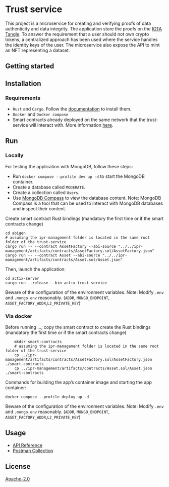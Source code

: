 # Trust service

This project is a microservice for creating and verifying proofs of data authenticity and data integrity. The application store the proofs on the [IOTA Tangle](https://wiki.iota.org/shimmer/). To answer the requirement that a user should not own crypto tokens, a centralized approach has been used where the service handles the identity keys of the user. The microservice also expose the API to mint an NFT representing a dataset.

## Getting started  
## Installation
<!-- What are the steps required to install your project? Provide a step-by-step description of how to get the development environment running. -->

### Requirements

- `Rust` and `Cargo`. Follow the [documentation](https://doc.rust-lang.org/cargo/getting-started/installation.html) to install them. 
- `Docker` and `Docker compose`
-  Smart contracts already deployed on the same network that the trust-service will interact with. More information [here](https://github.com/MODERATE-Project/ipr-management).


## Run

### Locally

For testing the application with MongoDB, follow these steps:
- Run `docker compose --profile dev up -d` to start the MongoDB container.
- Create a database called `MODERATE`.
- Create a collection called `Users`.
- Use [MongoDB Compass](https://www.mongodb.com/products/compass) to view the database content.
Note: MongoDB Compass is a tool that can be used to interact with MongoDB databases and inspect their content.

Create smart contract Rust bindings (mandatory the first time or if the smart contracts change)
```shell
cd abigen
# assuming the ipr-management folder is located in the same root folder of the trust-service
cargo run -- --contract AssetFactory --abi-source "../../ipr-management/artifacts/contracts/AssetFactory.sol/AssetFactory.json"
cargo run -- --contract Asset --abi-source "../../ipr-management/artifacts/contracts/Asset.sol/Asset.json"
```

Then, launch the application: 
```shell
cd actix-server
cargo run --release --bin actix-trust-service
```

Beware of the configuration of the environment variables.
Note: Modify `.env` and `.mongo.env` reasonably. (`ADDR`, `MONGO_ENDPOINT`, `ASSET_FACTORY_ADDR`,`L2_PRIVATE_KEY`)

### Via docker

Before running ..., copy the smart contract to create the Rust bindings (mandatory the first time or if the smart contracts change)
```shell
    mkdir smart-contracts
    # assuming the ipr-management folder is located in the same root folder of the trust-service
    cp ../ipr-management/artifacts/contracts/AssetFactory.sol/AssetFactory.json ./smart-contracts
    cp ../ipr-management/artifacts/contracts/Asset.sol/Asset.json ./smart-contracts

```

Commands for building the app’s container image and starting the app container:
```shell
docker compose --profile deploy up -d
```

Beware of the configuration of the environment variables.
Note: Modify `.env` and `.mongo.env` reasonably. (`ADDR`, `MONGO_ENDPOINT`, `ASSET_FACTORY_ADDR`,`L2_PRIVATE_KEY`)

## Usage

<!-- Provide instructions and examples for use. Include screenshots as needed. -->
- [API Reference](./actix-server/api/specifications.yaml)
- [Postman Collection](./actix-server/api/Trust-service.postman_collection.json)


## License

[Apache-2.0](http://www.apache.org/licenses/LICENSE-2.0)